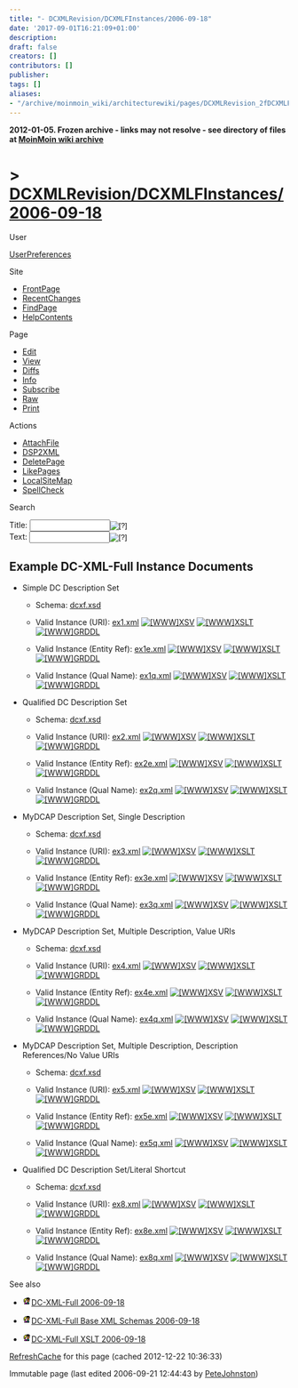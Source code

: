 ```yaml
---
title: "- DCXMLRevision/DCXMLFInstances/2006-09-18"
date: '2017-09-01T16:21:09+01:00'
description: 
draft: false
creators: []
contributors: []
publisher: 
tags: []
aliases:
- "/archive/moinmoin_wiki/architecturewiki/pages/DCXMLRevision_2fDCXMLFInstances_2f2006_2d09_2d18.html"
---
```


**2012-01-05. Frozen archive - links may not resolve - see directory of files at [MoinMoin wiki archive](/moinmoin-wiki-archive/)**

# > [DCXMLRevision/DCXMLFInstances/2006-09-18](http://dublincore.org/architecturewiki/DCXMLRevision_2fDCXMLFInstances_2f2006_2d09_2d18?action=fullsearch&value=%2F2006-09-18&literal=1&case=1&context=40 "Click here to do a full-text search for this title")

User

 [UserPreferences](http://dublincore.org/architecturewiki/UserPreferences)
  

Site

- [FrontPage](http://dublincore.org/architecturewiki/FrontPage)
- [RecentChanges](http://dublincore.org/architecturewiki/RecentChanges)
- [FindPage](http://dublincore.org/architecturewiki/FindPage)
- [HelpContents](http://dublincore.org/architecturewiki/HelpContents)

Page

- [Edit](http://dublincore.org/architecturewiki/DCXMLRevision_2fDCXMLFInstances_2f2006_2d09_2d18?action=edit "Edit")
- [View](http://dublincore.org/architecturewiki/DCXMLRevision_2fDCXMLFInstances_2f2006_2d09_2d18 "View")
- [Diffs](http://dublincore.org/architecturewiki/DCXMLRevision_2fDCXMLFInstances_2f2006_2d09_2d18?action=diff "Diffs")
- [Info](http://dublincore.org/architecturewiki/DCXMLRevision_2fDCXMLFInstances_2f2006_2d09_2d18?action=info "Info")
- [Subscribe](http://dublincore.org/architecturewiki/DCXMLRevision_2fDCXMLFInstances_2f2006_2d09_2d18?action=subscribe "Subscribe")
- [Raw](http://dublincore.org/architecturewiki/DCXMLRevision_2fDCXMLFInstances_2f2006_2d09_2d18?action=raw "Raw")
- [Print](http://dublincore.org/architecturewiki/DCXMLRevision_2fDCXMLFInstances_2f2006_2d09_2d18?action=print "Print")

Actions

- [AttachFile](http://dublincore.org/architecturewiki/DCXMLRevision_2fDCXMLFInstances_2f2006_2d09_2d18?action=AttachFile)
- [DSP2XML](http://dublincore.org/architecturewiki/DCXMLRevision_2fDCXMLFInstances_2f2006_2d09_2d18?action=DSP2XML)
- [DeletePage](http://dublincore.org/architecturewiki/DCXMLRevision_2fDCXMLFInstances_2f2006_2d09_2d18?action=DeletePage)
- [LikePages](http://dublincore.org/architecturewiki/DCXMLRevision_2fDCXMLFInstances_2f2006_2d09_2d18?action=LikePages)
- [LocalSiteMap](http://dublincore.org/architecturewiki/DCXMLRevision_2fDCXMLFInstances_2f2006_2d09_2d18?action=LocalSiteMap)
- [SpellCheck](http://dublincore.org/architecturewiki/DCXMLRevision_2fDCXMLFInstances_2f2006_2d09_2d18?action=SpellCheck)

Search

<form method="POST" action="/architecturewiki/DCXMLRevision_2fDCXMLFInstances_2f2006_2d09_2d18">
<p>
<input name="action" value="inlinesearch" type="hidden">
<input name="context" value="40" type="hidden">
Title: <input name="text_title" size="15" maxlength="50" type="text"><input src="DCXMLRevision_2fDCXMLFInstances_2f2006_2d09_2d18_files/moin-search.png" name="button_title" alt="[?]" type="image"><br>Text: <input name="text_full" size="15" maxlength="50" type="text"><input src="DCXMLRevision_2fDCXMLFInstances_2f2006_2d09_2d18_files/moin-search.png" name="button_full" alt="[?]" type="image">
</p>
</form>

## Example DC-XML-Full Instance Documents

- Simple DC Description Set

  - Schema: [dcxf.xsd](http://dublincore.org/architecturewiki/DCXMLRevision_2fDCXMLFBaseSchemas_2f2006_2d09_2d18?action=AttachFile&do=get&target=dcxf.xsd)

  - Valid Instance (URI): [ex1.xml](http://dublincore.org/architecturewiki/DCXMLRevision_2fDCXMLFInstances_2f2006_2d09_2d18?action=AttachFile&do=get&target=ex1.xml) [<img src="DCXMLRevision_2fDCXMLFInstances_2f2006_2d09_2d18_files/moin-www.png" alt="[WWW]" height="11" width="11">XSV](http://www.w3.org/2001/03/webdata/xsv?docAddrs=http%3A%2F%2Fdublincore.org%2Farchitecturewiki%2FDCXMLRevision_2fDCXMLFInstances_2f2006-09-18%3Faction%3DAttachFile%26do%3Dget%26target%3Dex1.xml&style=xsl#) [<img src="DCXMLRevision_2fDCXMLFInstances_2f2006_2d09_2d18_files/moin-www.png" alt="[WWW]" height="11" width="11">XSLT](http://www.w3.org/2005/08/online_xslt/xslt?xslfile=http%3A%2F%2Fdublincore.org%2Farchitecturewiki%2FDCXMLRevision_2fDCXMLFXSLT_2f2006_2d09_2d18%3Faction%3DAttachFile%26do%3Dget%26target%3Ddcxf2rdfxml.xsl&xmlfile=http%3A%2F%2Fdublincore.org%2Farchitecturewiki%2FDCXMLRevision_2fDCXMLFInstances_2f2006_2d09_2d18%3Faction%3DAttachFile%26do%3Dget%26target%3Dex1.xml&content-type=&submit=transform) [<img src="DCXMLRevision_2fDCXMLFInstances_2f2006_2d09_2d18_files/moin-www.png" alt="[WWW]" height="11" width="11">GRDDL](http://librdf.org/parse?language=grddl&uri=http%3A%2F%2Fdublincore.org%2Farchitecturewiki%2FDCXMLRevision_2fDCXMLFInstances_2f2006-09-18%3Faction%3DAttachFile%26do%3Dget%26target%3Dex1.xml&style=xsl#)

  - Valid Instance (Entity Ref): [ex1e.xml](http://dublincore.org/architecturewiki/DCXMLRevision_2fDCXMLFInstances_2f2006_2d09_2d18?action=AttachFile&do=get&target=ex1e.xml) [<img src="DCXMLRevision_2fDCXMLFInstances_2f2006_2d09_2d18_files/moin-www.png" alt="[WWW]" height="11" width="11">XSV](http://www.w3.org/2001/03/webdata/xsv?docAddrs=http%3A%2F%2Fdublincore.org%2Farchitecturewiki%2FDCXMLRevision_2fDCXMLFInstances_2f2006-09-18%3Faction%3DAttachFile%26do%3Dget%26target%3Dex1e.xml&style=xsl#) [<img src="DCXMLRevision_2fDCXMLFInstances_2f2006_2d09_2d18_files/moin-www.png" alt="[WWW]" height="11" width="11">XSLT](http://www.w3.org/2005/08/online_xslt/xslt?xslfile=http%3A%2F%2Fdublincore.org%2Farchitecturewiki%2FDCXMLRevision_2fDCXMLFXSLT_2f2006_2d09_2d18%3Faction%3DAttachFile%26do%3Dget%26target%3Ddcxf2rdfxml.xsl&xmlfile=http%3A%2F%2Fdublincore.org%2Farchitecturewiki%2FDCXMLRevision_2fDCXMLFInstances_2f2006_2d09_2d18%3Faction%3DAttachFile%26do%3Dget%26target%3Dex1e.xml&content-type=&submit=transform) [<img src="DCXMLRevision_2fDCXMLFInstances_2f2006_2d09_2d18_files/moin-www.png" alt="[WWW]" height="11" width="11">GRDDL](http://librdf.org/parse?language=grddl&uri=http%3A%2F%2Fdublincore.org%2Farchitecturewiki%2FDCXMLRevision_2fDCXMLFInstances_2f2006-09-18%3Faction%3DAttachFile%26do%3Dget%26target%3Dex1e.xml&style=xsl#)

  - Valid Instance (Qual Name): [ex1q.xml](http://dublincore.org/architecturewiki/DCXMLRevision_2fDCXMLFInstances_2f2006_2d09_2d18?action=AttachFile&do=get&target=ex1q.xml) [<img src="DCXMLRevision_2fDCXMLFInstances_2f2006_2d09_2d18_files/moin-www.png" alt="[WWW]" height="11" width="11">XSV](http://www.w3.org/2001/03/webdata/xsv?docAddrs=http%3A%2F%2Fdublincore.org%2Farchitecturewiki%2FDCXMLRevision_2fDCXMLFInstances_2f2006-09-18%3Faction%3DAttachFile%26do%3Dget%26target%3Dex1q.xml&style=xsl#) [<img src="DCXMLRevision_2fDCXMLFInstances_2f2006_2d09_2d18_files/moin-www.png" alt="[WWW]" height="11" width="11">XSLT](http://www.w3.org/2005/08/online_xslt/xslt?xslfile=http%3A%2F%2Fdublincore.org%2Farchitecturewiki%2FDCXMLRevision_2fDCXMLFXSLT_2f2006_2d09_2d18%3Faction%3DAttachFile%26do%3Dget%26target%3Ddcxf2rdfxml.xsl&xmlfile=http%3A%2F%2Fdublincore.org%2Farchitecturewiki%2FDCXMLRevision_2fDCXMLFInstances_2f2006_2d09_2d18%3Faction%3DAttachFile%26do%3Dget%26target%3Dex1q.xml&content-type=&submit=transform) [<img src="DCXMLRevision_2fDCXMLFInstances_2f2006_2d09_2d18_files/moin-www.png" alt="[WWW]" height="11" width="11">GRDDL](http://librdf.org/parse?language=grddl&uri=http%3A%2F%2Fdublincore.org%2Farchitecturewiki%2FDCXMLRevision_2fDCXMLFInstances_2f2006-09-18%3Faction%3DAttachFile%26do%3Dget%26target%3Dex1q.xml&style=xsl#)

- Qualified DC Description Set

  - Schema: [dcxf.xsd](http://dublincore.org/architecturewiki/DCXMLRevision_2fDCXMLFBaseSchemas_2f2006_2d09_2d18?action=AttachFile&do=get&target=dcxf.xsd)

  - Valid Instance (URI): [ex2.xml](http://dublincore.org/architecturewiki/DCXMLRevision_2fDCXMLFInstances_2f2006_2d09_2d18?action=AttachFile&do=get&target=ex2.xml) [<img src="DCXMLRevision_2fDCXMLFInstances_2f2006_2d09_2d18_files/moin-www.png" alt="[WWW]" height="11" width="11">XSV](http://www.w3.org/2001/03/webdata/xsv?docAddrs=http%3A%2F%2Fdublincore.org%2Farchitecturewiki%2FDCXMLRevision_2fDCXMLFInstances_2f2006-09-18%3Faction%3DAttachFile%26do%3Dget%26target%3Dex2.xml&style=xsl#) [<img src="DCXMLRevision_2fDCXMLFInstances_2f2006_2d09_2d18_files/moin-www.png" alt="[WWW]" height="11" width="11">XSLT](http://www.w3.org/2005/08/online_xslt/xslt?xslfile=http%3A%2F%2Fdublincore.org%2Farchitecturewiki%2FDCXMLRevision_2fDCXMLFXSLT_2f2006_2d09_2d18%3Faction%3DAttachFile%26do%3Dget%26target%3Ddcxf2rdfxml.xsl&xmlfile=http%3A%2F%2Fdublincore.org%2Farchitecturewiki%2FDCXMLRevision_2fDCXMLFInstances_2f2006_2d09_2d18%3Faction%3DAttachFile%26do%3Dget%26target%3Dex2.xml&content-type=&submit=transform) [<img src="DCXMLRevision_2fDCXMLFInstances_2f2006_2d09_2d18_files/moin-www.png" alt="[WWW]" height="11" width="11">GRDDL](http://librdf.org/parse?language=grddl&uri=http%3A%2F%2Fdublincore.org%2Farchitecturewiki%2FDCXMLRevision_2fDCXMLFInstances_2f2006-09-18%3Faction%3DAttachFile%26do%3Dget%26target%3Dex2.xml&style=xsl#)

  - Valid Instance (Entity Ref): [ex2e.xml](http://dublincore.org/architecturewiki/DCXMLRevision_2fDCXMLFInstances_2f2006_2d09_2d18?action=AttachFile&do=get&target=ex2e.xml) [<img src="DCXMLRevision_2fDCXMLFInstances_2f2006_2d09_2d18_files/moin-www.png" alt="[WWW]" height="11" width="11">XSV](http://www.w3.org/2001/03/webdata/xsv?docAddrs=http%3A%2F%2Fdublincore.org%2Farchitecturewiki%2FDCXMLRevision_2fDCXMLFInstances_2f2006-09-18%3Faction%3DAttachFile%26do%3Dget%26target%3Dex2e.xml&style=xsl#) [<img src="DCXMLRevision_2fDCXMLFInstances_2f2006_2d09_2d18_files/moin-www.png" alt="[WWW]" height="11" width="11">XSLT](http://www.w3.org/2005/08/online_xslt/xslt?xslfile=http%3A%2F%2Fdublincore.org%2Farchitecturewiki%2FDCXMLRevision_2fDCXMLFXSLT_2f2006_2d09_2d18%3Faction%3DAttachFile%26do%3Dget%26target%3Ddcxf2rdfxml.xsl&xmlfile=http%3A%2F%2Fdublincore.org%2Farchitecturewiki%2FDCXMLRevision_2fDCXMLFInstances_2f2006_2d09_2d18%3Faction%3DAttachFile%26do%3Dget%26target%3Dex2e.xml&content-type=&submit=transform) [<img src="DCXMLRevision_2fDCXMLFInstances_2f2006_2d09_2d18_files/moin-www.png" alt="[WWW]" height="11" width="11">GRDDL](http://librdf.org/parse?language=grddl&uri=http%3A%2F%2Fdublincore.org%2Farchitecturewiki%2FDCXMLRevision_2fDCXMLFInstances_2f2006-09-18%3Faction%3DAttachFile%26do%3Dget%26target%3Dex2e.xml&style=xsl#)

  - Valid Instance (Qual Name): [ex2q.xml](http://dublincore.org/architecturewiki/DCXMLRevision_2fDCXMLFInstances_2f2006_2d09_2d18?action=AttachFile&do=get&target=ex2q.xml) [<img src="DCXMLRevision_2fDCXMLFInstances_2f2006_2d09_2d18_files/moin-www.png" alt="[WWW]" height="11" width="11">XSV](http://www.w3.org/2001/03/webdata/xsv?docAddrs=http%3A%2F%2Fdublincore.org%2Farchitecturewiki%2FDCXMLRevision_2fDCXMLFInstances_2f2006-09-18%3Faction%3DAttachFile%26do%3Dget%26target%3Dex2q.xml&style=xsl#) [<img src="DCXMLRevision_2fDCXMLFInstances_2f2006_2d09_2d18_files/moin-www.png" alt="[WWW]" height="11" width="11">XSLT](http://www.w3.org/2005/08/online_xslt/xslt?xslfile=http%3A%2F%2Fdublincore.org%2Farchitecturewiki%2FDCXMLRevision_2fDCXMLFXSLT_2f2006_2d09_2d18%3Faction%3DAttachFile%26do%3Dget%26target%3Ddcxf2rdfxml.xsl&xmlfile=http%3A%2F%2Fdublincore.org%2Farchitecturewiki%2FDCXMLRevision_2fDCXMLFInstances_2f2006_2d09_2d18%3Faction%3DAttachFile%26do%3Dget%26target%3Dex2q.xml&content-type=&submit=transform) [<img src="DCXMLRevision_2fDCXMLFInstances_2f2006_2d09_2d18_files/moin-www.png" alt="[WWW]" height="11" width="11">GRDDL](http://librdf.org/parse?language=grddl&uri=http%3A%2F%2Fdublincore.org%2Farchitecturewiki%2FDCXMLRevision_2fDCXMLFInstances_2f2006-09-18%3Faction%3DAttachFile%26do%3Dget%26target%3Dex2q.xml&style=xsl#)

- MyDCAP Description Set, Single Description

  - Schema: [dcxf.xsd](http://dublincore.org/architecturewiki/DCXMLRevision_2fDCXMLFBaseSchemas_2f2006_2d09_2d18?action=AttachFile&do=get&target=dcxf.xsd)

  - Valid Instance (URI): [ex3.xml](http://dublincore.org/architecturewiki/DCXMLRevision_2fDCXMLFInstances_2f2006_2d09_2d18?action=AttachFile&do=get&target=ex3.xml) [<img src="DCXMLRevision_2fDCXMLFInstances_2f2006_2d09_2d18_files/moin-www.png" alt="[WWW]" height="11" width="11">XSV](http://www.w3.org/2001/03/webdata/xsv?docAddrs=http%3A%2F%2Fdublincore.org%2Farchitecturewiki%2FDCXMLRevision_2fDCXMLFInstances_2f2006-09-18%3Faction%3DAttachFile%26do%3Dget%26target%3Dex3.xml&style=xsl#) [<img src="DCXMLRevision_2fDCXMLFInstances_2f2006_2d09_2d18_files/moin-www.png" alt="[WWW]" height="11" width="11">XSLT](http://www.w3.org/2005/08/online_xslt/xslt?xslfile=http%3A%2F%2Fdublincore.org%2Farchitecturewiki%2FDCXMLRevision_2fDCXMLFXSLT_2f2006_2d09_2d18%3Faction%3DAttachFile%26do%3Dget%26target%3Ddcxf2rdfxml.xsl&xmlfile=http%3A%2F%2Fdublincore.org%2Farchitecturewiki%2FDCXMLRevision_2fDCXMLFInstances_2f2006_2d09_2d18%3Faction%3DAttachFile%26do%3Dget%26target%3Dex3.xml&content-type=&submit=transform) [<img src="DCXMLRevision_2fDCXMLFInstances_2f2006_2d09_2d18_files/moin-www.png" alt="[WWW]" height="11" width="11">GRDDL](http://librdf.org/parse?language=grddl&uri=http%3A%2F%2Fdublincore.org%2Farchitecturewiki%2FDCXMLRevision_2fDCXMLFInstances_2f2006-09-18%3Faction%3DAttachFile%26do%3Dget%26target%3Dex3.xml&style=xsl#)

  - Valid Instance (Entity Ref): [ex3e.xml](http://dublincore.org/architecturewiki/DCXMLRevision_2fDCXMLFInstances_2f2006_2d09_2d18?action=AttachFile&do=get&target=ex3e.xml) [<img src="DCXMLRevision_2fDCXMLFInstances_2f2006_2d09_2d18_files/moin-www.png" alt="[WWW]" height="11" width="11">XSV](http://www.w3.org/2001/03/webdata/xsv?docAddrs=http%3A%2F%2Fdublincore.org%2Farchitecturewiki%2FDCXMLRevision_2fDCXMLFInstances_2f2006-09-18%3Faction%3DAttachFile%26do%3Dget%26target%3Dex3e.xml&style=xsl#) [<img src="DCXMLRevision_2fDCXMLFInstances_2f2006_2d09_2d18_files/moin-www.png" alt="[WWW]" height="11" width="11">XSLT](http://www.w3.org/2005/08/online_xslt/xslt?xslfile=http%3A%2F%2Fdublincore.org%2Farchitecturewiki%2FDCXMLRevision_2fDCXMLFXSLT_2f2006_2d09_2d18%3Faction%3DAttachFile%26do%3Dget%26target%3Ddcxf2rdfxml.xsl&xmlfile=http%3A%2F%2Fdublincore.org%2Farchitecturewiki%2FDCXMLRevision_2fDCXMLFInstances_2f2006_2d09_2d18%3Faction%3DAttachFile%26do%3Dget%26target%3Dex3e.xml&content-type=&submit=transform) [<img src="DCXMLRevision_2fDCXMLFInstances_2f2006_2d09_2d18_files/moin-www.png" alt="[WWW]" height="11" width="11">GRDDL](http://librdf.org/parse?language=grddl&uri=http%3A%2F%2Fdublincore.org%2Farchitecturewiki%2FDCXMLRevision_2fDCXMLFInstances_2f2006-09-18%3Faction%3DAttachFile%26do%3Dget%26target%3Dex3e.xml&style=xsl#)

  - Valid Instance (Qual Name): [ex3q.xml](http://dublincore.org/architecturewiki/DCXMLRevision_2fDCXMLFInstances_2f2006_2d09_2d18?action=AttachFile&do=get&target=ex3q.xml) [<img src="DCXMLRevision_2fDCXMLFInstances_2f2006_2d09_2d18_files/moin-www.png" alt="[WWW]" height="11" width="11">XSV](http://www.w3.org/2001/03/webdata/xsv?docAddrs=http%3A%2F%2Fdublincore.org%2Farchitecturewiki%2FDCXMLRevision_2fDCXMLFInstances_2f2006-09-18%3Faction%3DAttachFile%26do%3Dget%26target%3Dex3q.xml&style=xsl#) [<img src="DCXMLRevision_2fDCXMLFInstances_2f2006_2d09_2d18_files/moin-www.png" alt="[WWW]" height="11" width="11">XSLT](http://www.w3.org/2005/08/online_xslt/xslt?xslfile=http%3A%2F%2Fdublincore.org%2Farchitecturewiki%2FDCXMLRevision_2fDCXMLFXSLT_2f2006_2d09_2d18%3Faction%3DAttachFile%26do%3Dget%26target%3Ddcxf2rdfxml.xsl&xmlfile=http%3A%2F%2Fdublincore.org%2Farchitecturewiki%2FDCXMLRevision_2fDCXMLFInstances_2f2006_2d09_2d18%3Faction%3DAttachFile%26do%3Dget%26target%3Dex3q.xml&content-type=&submit=transform) [<img src="DCXMLRevision_2fDCXMLFInstances_2f2006_2d09_2d18_files/moin-www.png" alt="[WWW]" height="11" width="11">GRDDL](http://librdf.org/parse?language=grddl&uri=http%3A%2F%2Fdublincore.org%2Farchitecturewiki%2FDCXMLRevision_2fDCXMLFInstances_2f2006-09-18%3Faction%3DAttachFile%26do%3Dget%26target%3Dex3q.xml&style=xsl#)

- MyDCAP Description Set, Multiple Description, Value URIs

  - Schema: [dcxf.xsd](http://dublincore.org/architecturewiki/DCXMLRevision_2fDCXMLFBaseSchemas_2f2006_2d09_2d18?action=AttachFile&do=get&target=dcxf.xsd)

  - Valid Instance (URI): [ex4.xml](http://dublincore.org/architecturewiki/DCXMLRevision_2fDCXMLFInstances_2f2006_2d09_2d18?action=AttachFile&do=get&target=ex4.xml) [<img src="DCXMLRevision_2fDCXMLFInstances_2f2006_2d09_2d18_files/moin-www.png" alt="[WWW]" height="11" width="11">XSV](http://www.w3.org/2001/03/webdata/xsv?docAddrs=http%3A%2F%2Fdublincore.org%2Farchitecturewiki%2FDCXMLRevision_2fDCXMLFInstances_2f2006-09-18%3Faction%3DAttachFile%26do%3Dget%26target%3Dex4.xml&style=xsl#) [<img src="DCXMLRevision_2fDCXMLFInstances_2f2006_2d09_2d18_files/moin-www.png" alt="[WWW]" height="11" width="11">XSLT](http://www.w3.org/2005/08/online_xslt/xslt?xslfile=http%3A%2F%2Fdublincore.org%2Farchitecturewiki%2FDCXMLRevision_2fDCXMLFXSLT_2f2006_2d09_2d18%3Faction%3DAttachFile%26do%3Dget%26target%3Ddcxf2rdfxml.xsl&xmlfile=http%3A%2F%2Fdublincore.org%2Farchitecturewiki%2FDCXMLRevision_2fDCXMLFInstances_2f2006_2d09_2d18%3Faction%3DAttachFile%26do%3Dget%26target%3Dex4.xml&content-type=&submit=transform) [<img src="DCXMLRevision_2fDCXMLFInstances_2f2006_2d09_2d18_files/moin-www.png" alt="[WWW]" height="11" width="11">GRDDL](http://librdf.org/parse?language=grddl&uri=http%3A%2F%2Fdublincore.org%2Farchitecturewiki%2FDCXMLRevision_2fDCXMLFInstances_2f2006-09-18%3Faction%3DAttachFile%26do%3Dget%26target%3Dex4.xml&style=xsl#)

  - Valid Instance (Entity Ref): [ex4e.xml](http://dublincore.org/architecturewiki/DCXMLRevision_2fDCXMLFInstances_2f2006_2d09_2d18?action=AttachFile&do=get&target=ex4e.xml) [<img src="DCXMLRevision_2fDCXMLFInstances_2f2006_2d09_2d18_files/moin-www.png" alt="[WWW]" height="11" width="11">XSV](http://www.w3.org/2001/03/webdata/xsv?docAddrs=http%3A%2F%2Fdublincore.org%2Farchitecturewiki%2FDCXMLRevision_2fDCXMLFInstances_2f2006-09-18%3Faction%3DAttachFile%26do%3Dget%26target%3Dex4e.xml&style=xsl#) [<img src="DCXMLRevision_2fDCXMLFInstances_2f2006_2d09_2d18_files/moin-www.png" alt="[WWW]" height="11" width="11">XSLT](http://www.w3.org/2005/08/online_xslt/xslt?xslfile=http%3A%2F%2Fdublincore.org%2Farchitecturewiki%2FDCXMLRevision_2fDCXMLFXSLT_2f2006_2d09_2d18%3Faction%3DAttachFile%26do%3Dget%26target%3Ddcxf2rdfxml.xsl&xmlfile=http%3A%2F%2Fdublincore.org%2Farchitecturewiki%2FDCXMLRevision_2fDCXMLFInstances_2f2006_2d09_2d18%3Faction%3DAttachFile%26do%3Dget%26target%3Dex4e.xml&content-type=&submit=transform) [<img src="DCXMLRevision_2fDCXMLFInstances_2f2006_2d09_2d18_files/moin-www.png" alt="[WWW]" height="11" width="11">GRDDL](http://librdf.org/parse?language=grddl&uri=http%3A%2F%2Fdublincore.org%2Farchitecturewiki%2FDCXMLRevision_2fDCXMLFInstances_2f2006-09-18%3Faction%3DAttachFile%26do%3Dget%26target%3Dex4e.xml&style=xsl#)

  - Valid Instance (Qual Name): [ex4q.xml](http://dublincore.org/architecturewiki/DCXMLRevision_2fDCXMLFInstances_2f2006_2d09_2d18?action=AttachFile&do=get&target=ex4q.xml) [<img src="DCXMLRevision_2fDCXMLFInstances_2f2006_2d09_2d18_files/moin-www.png" alt="[WWW]" height="11" width="11">XSV](http://www.w3.org/2001/03/webdata/xsv?docAddrs=http%3A%2F%2Fdublincore.org%2Farchitecturewiki%2FDCXMLRevision_2fDCXMLFInstances_2f2006-09-18%3Faction%3DAttachFile%26do%3Dget%26target%3Dex4q.xml&style=xsl#) [<img src="DCXMLRevision_2fDCXMLFInstances_2f2006_2d09_2d18_files/moin-www.png" alt="[WWW]" height="11" width="11">XSLT](http://www.w3.org/2005/08/online_xslt/xslt?xslfile=http%3A%2F%2Fdublincore.org%2Farchitecturewiki%2FDCXMLRevision_2fDCXMLFXSLT_2f2006_2d09_2d18%3Faction%3DAttachFile%26do%3Dget%26target%3Ddcxf2rdfxml.xsl&xmlfile=http%3A%2F%2Fdublincore.org%2Farchitecturewiki%2FDCXMLRevision_2fDCXMLFInstances_2f2006_2d09_2d18%3Faction%3DAttachFile%26do%3Dget%26target%3Dex4q.xml&content-type=&submit=transform) [<img src="DCXMLRevision_2fDCXMLFInstances_2f2006_2d09_2d18_files/moin-www.png" alt="[WWW]" height="11" width="11">GRDDL](http://librdf.org/parse?language=grddl&uri=http%3A%2F%2Fdublincore.org%2Farchitecturewiki%2FDCXMLRevision_2fDCXMLFInstances_2f2006-09-18%3Faction%3DAttachFile%26do%3Dget%26target%3Dex4q.xml&style=xsl#)

- MyDCAP Description Set, Multiple Description, Description References/No Value URIs

  - Schema: [dcxf.xsd](http://dublincore.org/architecturewiki/DCXMLRevision_2fDCXMLFBaseSchemas_2f2006_2d09_2d18?action=AttachFile&do=get&target=dcxf.xsd)

  - Valid Instance (URI): [ex5.xml](http://dublincore.org/architecturewiki/DCXMLRevision_2fDCXMLFInstances_2f2006_2d09_2d18?action=AttachFile&do=get&target=ex5.xml) [<img src="DCXMLRevision_2fDCXMLFInstances_2f2006_2d09_2d18_files/moin-www.png" alt="[WWW]" height="11" width="11">XSV](http://www.w3.org/2001/03/webdata/xsv?docAddrs=http%3A%2F%2Fdublincore.org%2Farchitecturewiki%2FDCXMLRevision_2fDCXMLFInstances_2f2006-09-18%3Faction%3DAttachFile%26do%3Dget%26target%3Dex5.xml&style=xsl#) [<img src="DCXMLRevision_2fDCXMLFInstances_2f2006_2d09_2d18_files/moin-www.png" alt="[WWW]" height="11" width="11">XSLT](http://www.w3.org/2005/08/online_xslt/xslt?xslfile=http%3A%2F%2Fdublincore.org%2Farchitecturewiki%2FDCXMLRevision_2fDCXMLFXSLT_2f2006_2d09_2d18%3Faction%3DAttachFile%26do%3Dget%26target%3Ddcxf2rdfxml.xsl&xmlfile=http%3A%2F%2Fdublincore.org%2Farchitecturewiki%2FDCXMLRevision_2fDCXMLFInstances_2f2006_2d09_2d18%3Faction%3DAttachFile%26do%3Dget%26target%3Dex5.xml&content-type=&submit=transform) [<img src="DCXMLRevision_2fDCXMLFInstances_2f2006_2d09_2d18_files/moin-www.png" alt="[WWW]" height="11" width="11">GRDDL](http://librdf.org/parse?language=grddl&uri=http%3A%2F%2Fdublincore.org%2Farchitecturewiki%2FDCXMLRevision_2fDCXMLFInstances_2f2006-09-18%3Faction%3DAttachFile%26do%3Dget%26target%3Dex5.xml&style=xsl#)

  - Valid Instance (Entity Ref): [ex5e.xml](http://dublincore.org/architecturewiki/DCXMLRevision_2fDCXMLFInstances_2f2006_2d09_2d18?action=AttachFile&do=get&target=ex5e.xml) [<img src="DCXMLRevision_2fDCXMLFInstances_2f2006_2d09_2d18_files/moin-www.png" alt="[WWW]" height="11" width="11">XSV](http://www.w3.org/2001/03/webdata/xsv?docAddrs=http%3A%2F%2Fdublincore.org%2Farchitecturewiki%2FDCXMLRevision_2fDCXMLFInstances_2f2006-09-18%3Faction%3DAttachFile%26do%3Dget%26target%3Dex5e.xml&style=xsl#) [<img src="DCXMLRevision_2fDCXMLFInstances_2f2006_2d09_2d18_files/moin-www.png" alt="[WWW]" height="11" width="11">XSLT](http://www.w3.org/2005/08/online_xslt/xslt?xslfile=http%3A%2F%2Fdublincore.org%2Farchitecturewiki%2FDCXMLRevision_2fDCXMLFXSLT_2f2006_2d09_2d18%3Faction%3DAttachFile%26do%3Dget%26target%3Ddcxf2rdfxml.xsl&xmlfile=http%3A%2F%2Fdublincore.org%2Farchitecturewiki%2FDCXMLRevision_2fDCXMLFInstances_2f2006_2d09_2d18%3Faction%3DAttachFile%26do%3Dget%26target%3Dex5e.xml&content-type=&submit=transform) [<img src="DCXMLRevision_2fDCXMLFInstances_2f2006_2d09_2d18_files/moin-www.png" alt="[WWW]" height="11" width="11">GRDDL](http://librdf.org/parse?language=grddl&uri=http%3A%2F%2Fdublincore.org%2Farchitecturewiki%2FDCXMLRevision_2fDCXMLFInstances_2f2006-09-18%3Faction%3DAttachFile%26do%3Dget%26target%3Dex5e.xml&style=xsl#)

  - Valid Instance (Qual Name): [ex5q.xml](http://dublincore.org/architecturewiki/DCXMLRevision_2fDCXMLFInstances_2f2006_2d09_2d18?action=AttachFile&do=get&target=ex5q.xml) [<img src="DCXMLRevision_2fDCXMLFInstances_2f2006_2d09_2d18_files/moin-www.png" alt="[WWW]" height="11" width="11">XSV](http://www.w3.org/2001/03/webdata/xsv?docAddrs=http%3A%2F%2Fdublincore.org%2Farchitecturewiki%2FDCXMLRevision_2fDCXMLFInstances_2f2006-09-18%3Faction%3DAttachFile%26do%3Dget%26target%3Dex5q.xml&style=xsl#) [<img src="DCXMLRevision_2fDCXMLFInstances_2f2006_2d09_2d18_files/moin-www.png" alt="[WWW]" height="11" width="11">XSLT](http://www.w3.org/2005/08/online_xslt/xslt?xslfile=http%3A%2F%2Fdublincore.org%2Farchitecturewiki%2FDCXMLRevision_2fDCXMLFXSLT_2f2006_2d09_2d18%3Faction%3DAttachFile%26do%3Dget%26target%3Ddcxf2rdfxml.xsl&xmlfile=http%3A%2F%2Fdublincore.org%2Farchitecturewiki%2FDCXMLRevision_2fDCXMLFInstances_2f2006_2d09_2d18%3Faction%3DAttachFile%26do%3Dget%26target%3Dex5q.xml&content-type=&submit=transform) [<img src="DCXMLRevision_2fDCXMLFInstances_2f2006_2d09_2d18_files/moin-www.png" alt="[WWW]" height="11" width="11">GRDDL](http://librdf.org/parse?language=grddl&uri=http%3A%2F%2Fdublincore.org%2Farchitecturewiki%2FDCXMLRevision_2fDCXMLFInstances_2f2006-09-18%3Faction%3DAttachFile%26do%3Dget%26target%3Dex5q.xml&style=xsl#)

- Qualified DC Description Set/Literal Shortcut

  - Schema: [dcxf.xsd](http://dublincore.org/architecturewiki/DCXMLRevision_2fDCXMLFBaseSchemas_2f2006_2d09_2d18?action=AttachFile&do=get&target=dcxf.xsd)

  - Valid Instance (URI): [ex8.xml](http://dublincore.org/architecturewiki/DCXMLRevision_2fDCXMLFInstances_2f2006_2d09_2d18?action=AttachFile&do=get&target=ex8.xml) [<img src="DCXMLRevision_2fDCXMLFInstances_2f2006_2d09_2d18_files/moin-www.png" alt="[WWW]" height="11" width="11">XSV](http://www.w3.org/2001/03/webdata/xsv?docAddrs=http%3A%2F%2Fdublincore.org%2Farchitecturewiki%2FDCXMLRevision_2fDCXMLFInstances_2f2006-09-18%3Faction%3DAttachFile%26do%3Dget%26target%3Dex8.xml&style=xsl#) [<img src="DCXMLRevision_2fDCXMLFInstances_2f2006_2d09_2d18_files/moin-www.png" alt="[WWW]" height="11" width="11">XSLT](http://www.w3.org/2005/08/online_xslt/xslt?xslfile=http%3A%2F%2Fdublincore.org%2Farchitecturewiki%2FDCXMLRevision_2fDCXMLFXSLT_2f2006_2d09_2d18%3Faction%3DAttachFile%26do%3Dget%26target%3Ddcxf2rdfxml.xsl&xmlfile=http%3A%2F%2Fdublincore.org%2Farchitecturewiki%2FDCXMLRevision_2fDCXMLFInstances_2f2006_2d09_2d18%3Faction%3DAttachFile%26do%3Dget%26target%3Dex8.xml&content-type=&submit=transform) [<img src="DCXMLRevision_2fDCXMLFInstances_2f2006_2d09_2d18_files/moin-www.png" alt="[WWW]" height="11" width="11">GRDDL](http://librdf.org/parse?language=grddl&uri=http%3A%2F%2Fdublincore.org%2Farchitecturewiki%2FDCXMLRevision_2fDCXMLFInstances_2f2006-09-18%3Faction%3DAttachFile%26do%3Dget%26target%3Dex8.xml&style=xsl#)

  - Valid Instance (Entity Ref): [ex8e.xml](http://dublincore.org/architecturewiki/DCXMLRevision_2fDCXMLFInstances_2f2006_2d09_2d18?action=AttachFile&do=get&target=ex8e.xml) [<img src="DCXMLRevision_2fDCXMLFInstances_2f2006_2d09_2d18_files/moin-www.png" alt="[WWW]" height="11" width="11">XSV](http://www.w3.org/2001/03/webdata/xsv?docAddrs=http%3A%2F%2Fdublincore.org%2Farchitecturewiki%2FDCXMLRevision_2fDCXMLFInstances_2f2006-09-18%3Faction%3DAttachFile%26do%3Dget%26target%3Dex8e.xml&style=xsl#) [<img src="DCXMLRevision_2fDCXMLFInstances_2f2006_2d09_2d18_files/moin-www.png" alt="[WWW]" height="11" width="11">XSLT](http://www.w3.org/2005/08/online_xslt/xslt?xslfile=http%3A%2F%2Fdublincore.org%2Farchitecturewiki%2FDCXMLRevision_2fDCXMLFXSLT_2f2006_2d09_2d18%3Faction%3DAttachFile%26do%3Dget%26target%3Ddcxf2rdfxml.xsl&xmlfile=http%3A%2F%2Fdublincore.org%2Farchitecturewiki%2FDCXMLRevision_2fDCXMLFInstances_2f2006_2d09_2d18%3Faction%3DAttachFile%26do%3Dget%26target%3Dex8e.xml&content-type=&submit=transform) [<img src="DCXMLRevision_2fDCXMLFInstances_2f2006_2d09_2d18_files/moin-www.png" alt="[WWW]" height="11" width="11">GRDDL](http://librdf.org/parse?language=grddl&uri=http%3A%2F%2Fdublincore.org%2Farchitecturewiki%2FDCXMLRevision_2fDCXMLFInstances_2f2006-09-18%3Faction%3DAttachFile%26do%3Dget%26target%3Dex8e.xml&style=xsl#)

  - Valid Instance (Qual Name): [ex8q.xml](http://dublincore.org/architecturewiki/DCXMLRevision_2fDCXMLFInstances_2f2006_2d09_2d18?action=AttachFile&do=get&target=ex8q.xml) [<img src="DCXMLRevision_2fDCXMLFInstances_2f2006_2d09_2d18_files/moin-www.png" alt="[WWW]" height="11" width="11">XSV](http://www.w3.org/2001/03/webdata/xsv?docAddrs=http%3A%2F%2Fdublincore.org%2Farchitecturewiki%2FDCXMLRevision_2fDCXMLFInstances_2f2006-09-18%3Faction%3DAttachFile%26do%3Dget%26target%3Dex8q.xml&style=xsl#) [<img src="DCXMLRevision_2fDCXMLFInstances_2f2006_2d09_2d18_files/moin-www.png" alt="[WWW]" height="11" width="11">XSLT](http://www.w3.org/2005/08/online_xslt/xslt?xslfile=http%3A%2F%2Fdublincore.org%2Farchitecturewiki%2FDCXMLRevision_2fDCXMLFXSLT_2f2006_2d09_2d18%3Faction%3DAttachFile%26do%3Dget%26target%3Ddcxf2rdfxml.xsl&xmlfile=http%3A%2F%2Fdublincore.org%2Farchitecturewiki%2FDCXMLRevision_2fDCXMLFInstances_2f2006_2d09_2d18%3Faction%3DAttachFile%26do%3Dget%26target%3Dex8q.xml&content-type=&submit=transform) [<img src="DCXMLRevision_2fDCXMLFInstances_2f2006_2d09_2d18_files/moin-www.png" alt="[WWW]" height="11" width="11">GRDDL](http://librdf.org/parse?language=grddl&uri=http%3A%2F%2Fdublincore.org%2Farchitecturewiki%2FDCXMLRevision_2fDCXMLFInstances_2f2006-09-18%3Faction%3DAttachFile%26do%3Dget%26target%3Dex8q.xml&style=xsl#)

See also

- [<img src="DCXMLRevision_2fDCXMLFInstances_2f2006_2d09_2d18_files/moin-inter.png" alt="[Self]" height="16" width="16">DC-XML-Full 2006-09-18](http://dublincore.org/architecturewiki/DCXMLRevision/DCXMLFGuidelines/2006-09-18 "Self")

- [<img src="DCXMLRevision_2fDCXMLFInstances_2f2006_2d09_2d18_files/moin-inter.png" alt="[Self]" height="16" width="16">DC-XML-Full Base XML Schemas 2006-09-18](http://dublincore.org/architecturewiki/DCXMLRevision/DCXMLFBaseSchemas/2006-09-18 "Self")

- [<img src="DCXMLRevision_2fDCXMLFInstances_2f2006_2d09_2d18_files/moin-inter.png" alt="[Self]" height="16" width="16">DC-XML-Full XSLT 2006-09-18](http://dublincore.org/architecturewiki/DCXMLRevision/DCXMLFXSLT/2006-09-18 "Self")

 [RefreshCache](http://dublincore.org/architecturewiki/DCXMLRevision_2fDCXMLFInstances_2f2006_2d09_2d18?action=refresh&arena=Page.py&key=DCXMLRevision_2fDCXMLFInstances_2f2006_2d09_2d18.text_html) for this page (cached 2012-12-22 10:36:33)  

Immutable page (last edited 2006-09-21 12:44:43 by [PeteJohnston](http://dublincore.org/architecturewiki/PeteJohnston))

